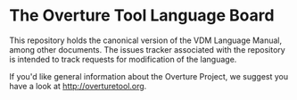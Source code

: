 # The Overture Tool Language Board

This repository holds the canonical version of the VDM Language Manual, among other documents.  The issues tracker associated with the repository is intended to track requests for modification of the language.

If you'd like general information about the Overture Project, we suggest you have a look at http://overturetool.org.

